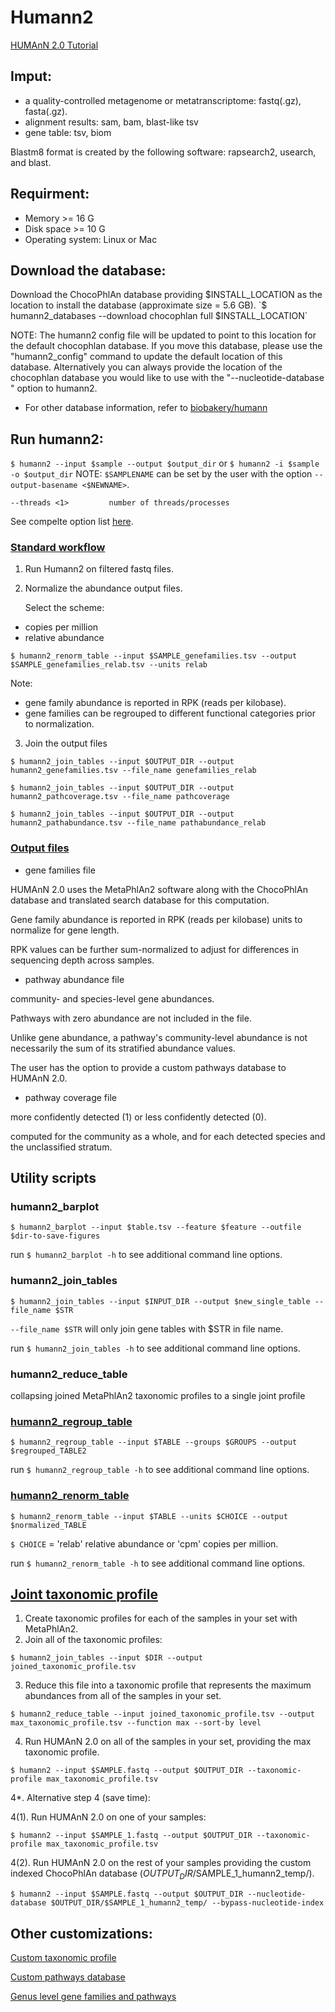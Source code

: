 # Humann2

[HUMAnN 2.0 Tutorial](https://github.com/biobakery/biobakery/wiki/humann2)

## Imput: 
* a quality-controlled metagenome or metatranscriptome: fastq(.gz), fasta(.gz).
* alignment results: sam, bam, blast-like tsv
* gene table: tsv, biom

Blastm8 format is created by the following software: rapsearch2, usearch, and blast.

## Requirment: 
* Memory >= 16 G
* Disk space >= 10 G
* Operating system: Linux or Mac

## Download the database:
Download the ChocoPhlAn database providing $INSTALL_LOCATION as the location to install the database (approximate size = 5.6 GB).
`$ humann2_databases --download chocophlan full $INSTALL_LOCATION`

NOTE: The humann2 config file will be updated to point to this location for the default chocophlan database. If you move this database, please use the "humann2_config" command to update the default location of this database. Alternatively you can always provide the location of the chocophlan database you would like to use with the "--nucleotide-database " option to humann2.
* For other database information, refer to [biobakery/humann](https://github.com/biobakery/humann/blob/2.9/readme.md)

## Run humann2:
`$ humann2 --input $sample --output $output_dir`
or `$ humann2 -i $sample -o $output_dir`
NOTE: `$SAMPLENAME` can be set by the user with the option `--output-basename <$NEWNAME>`.

`--threads <1>         number of threads/processes`

See compelte option list [here](https://github.com/biobakery/humann/blob/2.9/readme.md#complete-option-list).

### [Standard workflow](https://github.com/biobakery/humann/blob/2.9/readme.md#standard-workflow)
1. Run Humann2 on filtered fastq files. 
2. Normalize the abundance output files.

    Select the scheme: 
* copies per million
* relative abundance

`$ humann2_renorm_table --input $SAMPLE_genefamilies.tsv --output $SAMPLE_genefamilies_relab.tsv --units relab`

Note: 
* gene family abundance is reported in RPK (reads per kilobase).
* gene families can be regrouped to different functional categories prior to normalization.

3. Join the output files

`$ humann2_join_tables --input $OUTPUT_DIR --output humann2_genefamilies.tsv --file_name genefamilies_relab`

`$ humann2_join_tables --input $OUTPUT_DIR --output humann2_pathcoverage.tsv --file_name pathcoverage`

`$ humann2_join_tables --input $OUTPUT_DIR --output humann2_pathabundance.tsv --file_name pathabundance_relab`

### [Output files](https://github.com/biobakery/humann/tree/2.9#output-files)

* gene families file

HUMAnN 2.0 uses the MetaPhlAn2 software along with the ChocoPhlAn database and translated search database for this computation.

Gene family abundance is reported in RPK (reads per kilobase) units to normalize for gene length.

RPK values can be further sum-normalized to adjust for differences in sequencing depth across samples.

* pathway abundance file

community- and species-level gene abundances.

Pathways with zero abundance are not included in the file.

Unlike gene abundance, a pathway's community-level abundance is not necessarily the sum of its stratified abundance values. 

The user has the option to provide a custom pathways database to HUMAnN 2.0.

* pathway coverage file

more confidently detected (1) or less confidently detected (0).

computed for the community as a whole, and for each detected species and the unclassified stratum.


## Utility scripts

### humann2_barplot

`$ humann2_barplot --input $table.tsv --feature $feature --outfile $dir-to-save-figures`

run `$ humann2_barplot -h` to see additional command line options.

### humann2_join_tables

`$ humann2_join_tables --input $INPUT_DIR --output $new_single_table --file_name $STR`

`--file_name $STR` will only join gene tables with $STR in file name.

run `$ humann2_join_tables -h` to see additional command line options.

### humann2_reduce_table

collapsing joined MetaPhlAn2 taxonomic profiles to a single joint profile

### [humann2_regroup_table](https://github.com/biobakery/humann/tree/2.9#humann2_regroup_table)

`$ humann2_regroup_table --input $TABLE --groups $GROUPS --output $regrouped_TABLE2`

run `$ humann2_regroup_table -h` to see additional command line options.

### [humann2_renorm_table](https://github.com/biobakery/humann/tree/2.9#humann2_renorm_table)

`$ humann2_renorm_table --input $TABLE --units $CHOICE --output $normalized_TABLE`

`$ CHOICE` = 'relab' relative abundance or 'cpm' copies per million.

run `$ humann2_renorm_table -h` to see additional command line options.

## [Joint taxonomic profile](https://github.com/biobakery/humann/tree/2.9#joint-taxonomic-profile)

1. Create taxonomic profiles for each of the samples in your set with MetaPhlAn2.
2. Join all of the taxonomic profiles:

`$ humann2_join_tables --input $DIR --output joined_taxonomic_profile.tsv`

3. Reduce this file into a taxonomic profile that represents the maximum abundances from all of the samples in your set.

`$ humann2_reduce_table --input joined_taxonomic_profile.tsv --output max_taxonomic_profile.tsv --function max --sort-by level`

4. Run HUMAnN 2.0 on all of the samples in your set, providing the max taxonomic profile.

`$ humann2 --input $SAMPLE.fastq --output $OUTPUT_DIR --taxonomic-profile max_taxonomic_profile.tsv`

4*. Alternative step 4 (save time):

4(1). Run HUMAnN 2.0 on one of your samples:

`$ humann2 --input $SAMPLE_1.fastq --output $OUTPUT_DIR --taxonomic-profile max_taxonomic_profile.tsv
`

4(2). Run HUMAnN 2.0 on the rest of your samples providing the custom indexed ChocoPhlAn database ($OUTPUT_DIR/$SAMPLE_1_humann2_temp/).

`$ humann2 --input $SAMPLE.fastq --output $OUTPUT_DIR --nucleotide-database $OUTPUT_DIR/$SAMPLE_1_humann2_temp/ --bypass-nucleotide-index`

## Other customizations: 

[Custom taxonomic profile](https://github.com/biobakery/humann/tree/2.9#custom-taxonomic-profile)

[Custom pathways database](https://github.com/biobakery/humann/tree/2.9#custom-pathways-database)

[Genus level gene families and pathways](https://github.com/biobakery/humann/tree/2.9#genus-level-gene-families-and-pathways)

